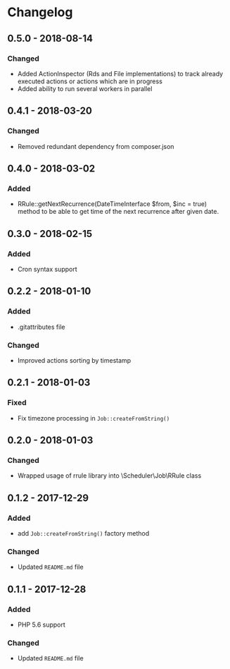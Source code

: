 # Changelog

## 0.5.0 - 2018-08-14

### Changed
- Added ActionInspector (Rds and File implementations) to track already executed actions or actions which are in progress
- Added ability to run several workers in parallel

## 0.4.1 - 2018-03-20

### Changed
- Removed redundant dependency from composer.json 
 
## 0.4.0 - 2018-03-02

### Added
- RRule::getNextRecurrence(DateTimeInterface $from, $inc = true) method to be able to get time of the next recurrence after given date. 

## 0.3.0 - 2018-02-15

### Added
- Cron syntax support

## 0.2.2 - 2018-01-10

### Added
- .gitattributes file

### Changed
- Improved actions sorting by timestamp

## 0.2.1 - 2018-01-03

### Fixed
- Fix timezone processing in `Job::createFromString()`

## 0.2.0 - 2018-01-03

### Changed
- Wrapped usage of rrule library into \Scheduler\Job\RRule class
 
## 0.1.2 - 2017-12-29

### Added 
- add `Job::createFromString()` factory method

### Changed
- Updated `README.md` file
 
## 0.1.1 - 2017-12-28

### Added 
- PHP 5.6 support

### Changed
- Updated `README.md` file 
